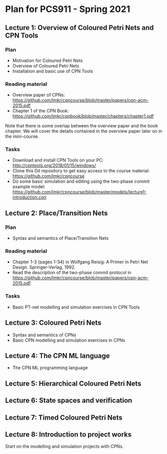 # Plan for PCS911 - Spring 2021

## Lecture 1: Overview of Coloured Petri Nets and CPN Tools

### Plan

- Motivation for Coloured Petri Nets
- Overview of Coloured Petri Nets
- Installation and basic use of CPN Tools

### Reading material

- Overview paper of CPNs: https://github.com/lmkr/cpncourse/blob/master/papers/cpn-acm-2015.pdf
- Chapter 1 of the CPN Book: https://github.com/lmkr/cpnbook/blob/master/chapters/chapter1.pdf

Note that there is some overlap between the overview paper and the book chapter. We will cover the details contained in the overview paper later on in the mini-course.

### Tasks

- Download and install CPN Tools on your PC: http://cpntools.org/2018/01/15/windows/
- Clone this Git repository to get easy access to the course material: https://github.com/lmkr/cpncourse
- Do some basic simulation and editing using the two-phase commit example model: https://github.com/lmkr/cpncourse/blob/master/models/lecture1-introduction.cpn

## Lecture 2: Place/Transition Nets

### Plan

- Syntax and semantics of Place/Transition Nets

### Reading material

- Chapter 1-3 (pages 1-34) in Wolfgang Reisig: A Primer in Petri Net Design. Springer-Verlag, 1992.
- Read the description of the two-phase commit protocol in https://github.com/lmkr/cpncourse/blob/master/papers/cpn-acm-2015.pdf

### Tasks

- Basic PT-net modelling and simulation exercises in CPN Tools

## Lecture 3: Coloured Petri Nets

- Syntax and semantics of CPNs
- Basic CPN modelling and simulation exercises in CPNs

## Lecture 4: The CPN ML language

- The CPN ML programming language

## Lecture 5: Hierarchical Coloured Petri Nets

## Lecture 6: State spaces and verification

## Lecture 7: Timed Coloured Petri Nets

## Lecture 8: Introduction to project works

Start on the modelling and simulation projects with CPNs.
